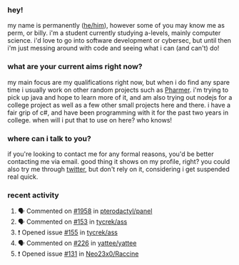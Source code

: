 ### hey!
my name is permanently ([he/him](https://pronoun.is/he)), however some of you may know me as perm, or billy. i'm a student currently studying a-levels, mainly computer science. i'd love to go into software development or cybersec, but until then i'm just messing around with code and seeing what i can (and can't) do!

### what are your current aims right now?
my main focus are my qualifications right now, but when i do find any spare time i usually work on other random projects such as [Pharmer](https://github.com/Permanently/Pharmer). i'm trying to pick up java and hope to learn more of it, and am also trying out nodejs for a college project as well as a few other small projects here and there. i have a fair grip of c#, and have been programming with it for the past two years in college. when will i put that to use on here? who knows!

### where can i talk to you?
if you're looking to contact me for any formal reasons, you'd be better contacting me via email. good thing it shows on my profile, right? you could also try me through [twitter](https://twitter.com/permanentlay), but don't rely on it, considering i get suspended real quick.

### recent activity
<!--START_SECTION:activity-->
1. 🗣 Commented on [#1958](https://github.com/pterodactyl/panel/issues/1958) in [pterodactyl/panel](https://github.com/pterodactyl/panel)
2. 🗣 Commented on [#153](https://github.com/tycrek/ass/issues/153) in [tycrek/ass](https://github.com/tycrek/ass)
3. ❗️ Opened issue [#155](https://github.com/tycrek/ass/issues/155) in [tycrek/ass](https://github.com/tycrek/ass)
4. 🗣 Commented on [#226](https://github.com/yattee/yattee/issues/226) in [yattee/yattee](https://github.com/yattee/yattee)
5. ❗️ Opened issue [#131](https://github.com/Neo23x0/Raccine/issues/131) in [Neo23x0/Raccine](https://github.com/Neo23x0/Raccine)
<!--END_SECTION:activity-->
